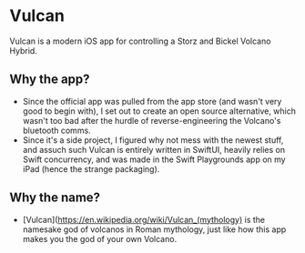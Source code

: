 # Vulcan

Vulcan is a modern iOS app for controlling a Storz and Bickel Volcano Hybrid.

## Why the app?

- Since the official app was pulled from the app store (and wasn't very good to
begin with), I set out to create an open source alternative, which wasn't too bad
after the hurdle of reverse-engineering the Volcano's bluetooth comms.
- Since it's a side project, I figured why not mess with the newest stuff, and assuch
such Vulcan is entirely written in SwiftUI, heavily relies on Swift concurrency, and was
made in the Swift Playgrounds app on my iPad (hence the strange packaging).

## Why the name?

- [Vulcan](https://en.wikipedia.org/wiki/Vulcan_(mythology) is the namesake god of volcanos
in Roman mythology, just like how this app makes you the god of your own Volcano.

